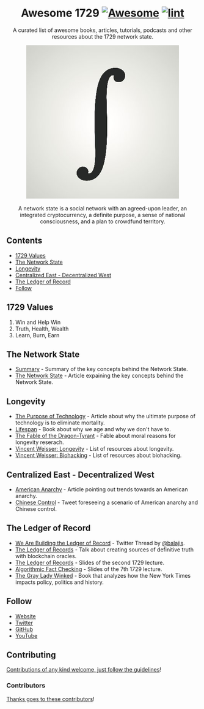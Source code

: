 <div align="center">

<!-- title -->

<!--lint ignore no-dead-urls-->
# Awesome 1729 [![Awesome](https://awesome.re/badge.svg)](https://awesome.re) [![lint](https://github.com/suud/awesome-1729/actions/workflows/lint.yaml/badge.svg)](https://github.com/suud/awesome-1729/actions/workflows/lint.yaml)

<!-- subtitle -->

A curated list of awesome books, articles, tutorials, podcasts and other resources about the 1729 network state.

<!-- image -->

<a href="http://1729.com/summary" target="_blank" rel="noopener noreferrer">
  <img src="images/oneseventwonine_400x400.jpg" />
</a>

<!-- description -->

A network state is a social network with an agreed-upon leader, an integrated cryptocurrency, a definite purpose, a sense of national consciousness, and a plan to crowdfund territory.

</div>

<!-- TOC -->

## Contents

- [1729 Values](#1729-values)
- [The Network State](#the-network-state)
- [Longevity](#longevity)
- [Centralized East - Decentralized West](#centralized-east---decentralized-west)
- [The Ledger of Record](#the-ledger-of-record)
- [Follow](#follow)

<!-- CONTENT -->

## 1729 Values

1. Win and Help Win
2. Truth, Health, Wealth
3. Learn, Burn, Earn

## The Network State
- [Summary](https://1729.com/summary) - Summary of the key concepts behind the Network State.
- [The Network State](https://1729.com/the-network-state) - Article expaining the key concepts behind the Network State.

## Longevity

- [The Purpose of Technology](https://balajis.com/the-purpose-of-technology/) - Article about why the ultimate purpose of technology is to eliminate mortality.
- [Lifespan](https://lifespanbook.com/) - Book about why we age and why we don't have to.
- [The Fable of the Dragon-Tyrant](https://www.nickbostrom.com/fable/dragon.html) - Fable about moral reasons for longevity reserach.
- [Vincent Weisser: Longevity](https://www.vincentweisser.com/longevity) - List of resources about longevity.
- [Vincent Weisser: Biohacking](https://www.vincentweisser.com/biohacking) - List of resources about biohacking.

## Centralized East - Decentralized West

- [American Anarchy](https://bariweiss.substack.com/p/how-we-changed-our-minds-in-2021) - Article pointing out trends towards an American anarchy.
- [Chinese Control](https://twitter.com/balajis/status/1456136616024494081) - Tweet foreseeing a scenario of American anarchy and Chinese control.

## The Ledger of Record

- [We Are Building the Ledger of Record](https://twitter.com/balajis/status/1459140902144729088) - Twitter Thread by [@balajis](https://twitter.com/balajis).
- [The Ledger of Records](https://www.youtube.com/watch?v=Cwbbxb987vE) - Talk about creating sources of definitive truth with blockchain oracles.
- [The Ledger of Records](https://1729.com/slides/ledger-of-record.pdf) - Slides of the second 1729 lecture.
- [Algorithmic Fact Checking](https://1729.com/slides/algorithmic-fact-checking.pdf) - Slides of the 7th 1729 lecture.
- [The Gray Lady Winked](https://www.amazon.com/Gray-Lady-Winked-Misreporting-Fabrications/dp/1736703307) - Book that analyzes how the New York Times impacts policy, politics and history.

<!-- END CONTENT -->

## Follow

<!-- list people worth following on social sites (Twitter, LinkedIn, GitHub, YouTube etc.) -->

- [Website](https://1729.com/)
- [Twitter](https://twitter.com/oneseventwonine)
- [GitHub](https://github.com/1729)
- [YouTube](https://www.youtube.com/channel/UCG7ZXETdal8d4k9x6p9vYHg)

## Contributing

[Contributions of any kind welcome, just follow the guidelines](contributing.md)!

### Contributors

[Thanks goes to these contributors](https://github.com/suud/awesome-1729/graphs/contributors)!
